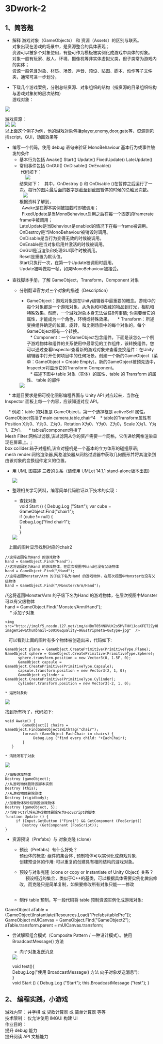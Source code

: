 # 3Dwork-2
## 1、简答题
* 解释 游戏对象（GameObjects） 和 资源（Assets）的区别与联系。  
 对象出现在游戏的场景中，是资源整合的具体表现；  
 资源可以被多个对象使用，有些可作为模板被实例化成游戏中具体的对象。  
 对象一般有玩家、敌人、环境、摄像机等非实体虚拟父类，但子类常为游戏内的实体；  
 资源一般包含对象、材质、场景、声音、预设、贴图、脚本、动作等子文件夹，通常可进一步划分。


* 下载几个游戏案例，分别总结资源、对象组织的结构（指资源的目录组织结构与游戏对象树的层次结构）<br/>
游戏对象：
 <img src="http://imglf6.nosdn.127.net/img/aHBnT05NNXVUK2hnRGlBZWVOQ2k2bkpKdlZGMXhQQlRDUzBvajlyNDRFenpNRFZDTUFsRldRPT0.jpg?imageView&thumbnail=500x0&quality=96&stripmeta=0&type=jpg"  />  
 
 游戏资源：  
 <img src="http://imglf3.nosdn.127.net/img/aHBnT05NNXVUK2hnRGlBZWVOQ2k2a1U2VXI1VGFoV25CWFRNWFk1Q2VGa09xaXhXOGpqbG9nPT0.jpg?imageView&thumbnail=500x0&quality=96&stripmeta=0&type=jpg"  />
  <img src="http://imglf4.nosdn.127.net/img/aHBnT05NNXVUK2hnRGlBZWVOQ2k2aHY1VmRnTXY2S2hodHZ0djVPbk1FYVNEZ0daRmFrd2N3PT0.jpg?imageView&thumbnail=500x0&quality=96&stripmeta=0&type=jpg"  />  
 以上面这个例子为例，他的游戏对象包括player,enemy,door,gate等，资源则包括script，GUI，动画效果等  
 

* 编写一个代码，使用 debug 语句来验证 MonoBehaviour 基本行为或事件触发的条件
  * 基本行为包括 Awake() Start() Update() FixedUpdate() LateUpdate()
  * 常用事件包括 OnGUI() OnDisable() OnEnable()  
  代码如下：  
      <img src="http://imglf3.nosdn.127.net/img/aHBnT05NNXVUK2hnRGlBZWVOQ2k2aHBCcGp5U3d2VzNwNHlnYVdUbTZ3OHhUcERHNVRPcDRBPT0.jpg?imageView&thumbnail=500x0&quality=96&stripmeta=0&type=jpg"  />  
结果如下：  
其中，OnDestroy () 和 OnDisable ()在暂停之后运行了一次。每行的图片最后面的数字是截至到截图暂停的时候的总触发次数。  
    <img src="http://imglf4.nosdn.127.net/img/aHBnT05NNXVUK2hnRGlBZWVOQ2k2Z09aeWx2bytaM2E2ei9HN1pGeUtEOFdSSWg1Tk0yb0RBPT0.jpg?imageView&thumbnail=500x0&quality=96&stripmeta=0&type=jpg"  />  
根据资料了解到，  
   Awake是在脚本实例被加载时即被调用；  
   FixedUpdate是当MonoBehaviour启用之后在每一个固定的framerate frame中被调用；  
   LateUpdate是当Behaviour是enabled的情况下在每一frame被调用。  
   OnDestroy是当MonoBehaviour被销毁时调用。  
   OnDisable是当行为变得无效的时候被调用。  
   OnEnable是当对象启用并激活的时候被调用。  
   OnGUI是当渲染和处理GUI事件时被调用。  
   Reset是重置为默认值。  
   Start只执行一次，在第一个Update被调用时启用。  
   Update被叫做每一帧，如果MonoBehaviour被接受。  
    
* 查找脚本手册，了解 GameObject，Transform，Component 对象
  * 分别翻译官方对三个对象的描述（Description）  
    * GameObject：游戏对象是在Unity编辑器中最重要的概念。游戏中的每个对象都是一个游戏对象，从角色和可收藏的物品到灯光，相机和特殊效果。然而，一个游戏对象本身无法做任8何事情; 你需要给它的属性，才能成为一个角色，环境或特殊效果。  
    * Transform：所述变换组件确定的位置，旋转，和比例场景中的每个对象的。每个GameObject都有一个转换。  
    * Component：一个GameObject包含组件。下面是该怎么一个例子游戏物体和组件的关系使用中最常见的工作组件，该转换组件。您可以通过查看Inspector查看新的游戏对象来查看变换组件：在Unity编辑器中打开任何项目中的任何场景。创建一个新的GameObject（菜单：GameObject > Create Empty）。新的GameObject被预先选中，Inspector将显示它的Transform Component。  
   
  * 描述下图中 table 对象（实体）的属性、table 的 Transform 的属性、 table 的部件  
  
    <img src="https://pmlpml.github.io/unity3d-learning/images/ch02/ch02-homework.png"  />  

    * 本题目要求是把可视化图形编程界面与 Unity API 对应起来，当你在 Inspector 面板上每一个内容，应该知道对应 API。   
     
    * 例如：table 的对象是 GameObject，第一个选择框是 activeSelf 属性。GameObject包括了main camera,table,chair*4
    * table的Transform属性有Position X为0、Y为0、Z为0，Rotation X为0、Y为0、Z为0，Scale X为1、Y为1、Z为1。
    * table的component包括了  
      Mesh Filter:网格过滤器,该过滤网从你的资产需要一个网格，它传递给网格渲染呈现在屏幕上。;  
      box collider:箱子对撞机,该盒对撞机是一个基本的立方体形的碰撞原语;  
      mesh render:网格渲染器,网格渲染器从网格过滤器中获取几何图形并将其渲染到由该对象的变换组件定义的位置。
      
  * 用 UML 图描述 三者的关系（请使用 UMLet 14.1.1 stand-alone版本出图）
 
     <img src="http://imglf5.nosdn.127.net/img/aHBnT05NNXVUK2hDN0ZrU3RoSmRkMk1iZ0NGNzFDM08vYWNybDlXQTRXYWl5YWkrZG5LMnlnPT0.png?imageView&thumbnail=500x0&quality=96&stripmeta=0"  />  
     
  
  
  
  * 整理相关学习资料，编写简单代码验证以下技术的实现：  
    * 查找对象      
    void Start () {
       Debug.Log ("Start");
       var cube = GameObject.Find("chair1");  
       if (cube != null)  {  
         Debug.Log("find chair1");  
       }  
    }  
    
    <img src="http://imglf5.nosdn.127.net/img/aHBnT05NNXVUK2hDN0ZrU3RoSmRkMVg0a2F0RTlDQjdrYklMdW1wRUpuc2NPR2ZpUGpZTHZ3PT0.jpg?imageView&thumbnail=500x0&quality=96&stripmeta=0&type=jpg"  />  
    
    上面的图片显示找到对应的chair2
    
    //这将返回名为Hand 的游戏物体
    hand = GameObject.Find("Hand");  
    //这将返回名为Hand 的游戏物体，在层次视图中hand也没有父级物体  
    hand = GameObject.Find("/Hand");  
    //这将返回Monster/Arm 的子级下名为Hand 的游戏物体，在层次视图中Monster也没有父级物体  
    hand = GameObject.Find("/Monster/Arm/Hand");  

   //这将返回Monster/Arm 的子级下名为Hand 的游戏物体，在层次视图中Monster可以有父级物体  
   hand = GameObject.Find("Monster/Arm/Hand");  
    
    * 添加子对象  
    
    <img src="http://imglf5.nosdn.127.net/img/aHBnT05NNXVUK2o5MVFHV1JoaXFET2ZyODdvUWxVNE9iYzNmTHJMalE5WmpUanM2a0hVRWhRPT0.jpg?imageView&thumbnail=500x0&quality=96&stripmeta=0&type=jpg"  />  
    
    可以看到上面的图片有多个物体被创造出来，代码如下:

    GameObject plane = GameObject.CreatePrimitive(PrimitiveType.Plane);  
    GameObject sphere = GameObject.CreatePrimitive(PrimitiveType.Sphere);  
		  sphere.transform.position = new Vector3(0, 1.5F, 0);  
		  GameObject capsule = GameObject.CreatePrimitive(PrimitiveType.Capsule);  
		  capsule.transform.position = new Vector3(2, 1, 0);  
		  GameObject cylinder = GameObject.CreatePrimitive(PrimitiveType.Cylinder);  
		  cylinder.transform.position = new Vector3(-2, 1, 0);  
    
    * 遍历对象树  
    
  <img src="http://imglf6.nosdn.127.net/img/aHBnT05NNXVUK2o5MVFHV1JoaXFERGY2Ymw1MnBqYkgxdnhlRDQ1emQ4ZTJtMTlqdncxdjZnPT0.jpg?imageView&thumbnail=500x0&quality=96&stripmeta=0&type=jpg"  />  
 
 找到所有椅子，代码如下:  

    void Awake() {  
		    GameObject[] chairs = GameObject.FindGameObjectsWithTag("chair"); 
		    foreach (GameObject EachChair in chairs) {  
			     Debug.Log ("find every child: "+EachChair);  
		    }
	   }
    
    * 清除所有子对象  
    
  <img src="http://imglf5.nosdn.127.net/img/aHBnT05NNXVUK2o5MVFHV1JoaXFETXhxc05ralAvUWtFWkxIWkp4eHBEejl5SkZPZjNrcXFBPT0.jpg?imageView&thumbnail=500x0&quality=96&stripmeta=0&type=jpg"  />  
    
    //销毁游戏物体  
    Destroy (gameObject);  
    //从游戏物体删除该脚本实例  
    Destroy (this);  
    //从游戏物体删除刚体  
    Destroy (rigidbody);  
    //加载物体5秒后销毁游戏物体  
    Destroy (gameObject, 5);  
    //当按下Ctrl将从游戏物体删除名为FooScript的脚本  
    function Update () {  
	     if (Input.GetButton ("Fire1") && GetComponent (FooScript))  
	    	Destroy (GetComponent (FooScript));  
    }  
    
  * 资源预设（Prefabs）与 对象克隆 (clone)
    * 预设（Prefabs）有什么好处？  
      预设体的概念: 组件的集合体 , 预制物体可以实例化成游戏对象.  
      创建预设体的作用: 可以重复的创建具有相同结构的游戏对象。  
      
    * 预设与对象克隆 (clone or copy or Instantiate of Unity Object) 关系？  
      预设相近的集合，类似于C++的基类，可以根据具体需要实例化做出修改，而克隆只是简单复制，如果要修改所有对象只能一一修改  
    
    * 制作 table 预制，写一段代码将 table 预制资源实例化成游戏对象:  
  
  GameObject aTable = (GameObject)Instantiate(Resources.Load("Prefabs/tablePre"));  
  GameObject mUICanvas = GameObject.Find("GameObject2");  
  aTable.transform.parent = mUICanvas.transform;  
      
  * 尝试解释组合模式（Composite Pattern / 一种设计模式）。使用 BroadcastMessage() 方法
    * 向子对象发送消息
    
    <img src=" http://imglf6.nosdn.127.net/img/aHBnT05NNXVUK2o5MVFHV1JoaXFETk1CTk9iNGRNLzVhOVlocmMwMG9KVzJTVVhiTEg1OVVnPT0.jpg?imageView&thumbnail=500x0&quality=96&stripmeta=0&type=jpg"  />  
    
    void test(){  
      Debug.Log("使用 BroadcastMessage() 方法 向子对象发送消息");  
    }  
	   void Start () {
		    Debug.Log ("Start");
		    this.BroadcastMessage ("test");
    }  
     
## 2、 编程实践，小游戏  

游戏内容： 井字棋 或 贷款计算器 或 简单计算器 等等  
技术限制： 仅允许使用 IMGUI 构建 UI  
作业目的：  
提升 debug 能力  
提升阅读 API 文档能力  
